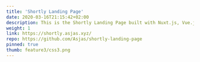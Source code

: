 ```yaml
---
title: 'Shortly Landing Page'
date: 2020-03-16T21:15:42+02:00
description: This is the Shortly Landing Page built with Nuxt.js, Vue.js and Tailwind CSS. I used Cloudflare Workers for hosting the website.
weight: 1
link: https://shortly.asjas.xyz/
repo: https://github.com/Asjas/shortly-landing-page
pinned: true
thumb: feature3/css3.png
---
```

